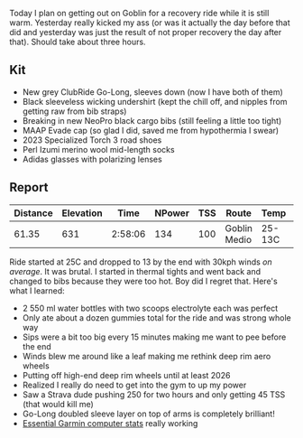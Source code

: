 Today I plan on getting out on Goblin for a recovery ride while it is still warm. Yesterday really kicked my ass (or was it actually the day before that did and yesterday was just the result of not proper recovery the day after that). Should take about three hours.
## Kit

- New grey ClubRide Go-Long, sleeves down (now I have both of them)
- Black sleeveless wicking undershirt (kept the chill off, and nipples from getting raw from bib straps)
- Breaking in new NeoPro black cargo bibs (still feeling a little too tight)
- MAAP Evade cap (so glad I did, saved me from hypothermia I swear)
- 2023 Specialized Torch 3 road shoes
- Perl Izumi merino wool mid-length socks
- Adidas glasses with polarizing lenses
## Report

| Distance | Elevation | Time    | NPower | TSS | Route        | Temp   | Wind   | Weather |
| -------- | --------- | ------- | ------ | --- | ------------ | ------ | ------ | ------- |
| 61.35    | 631       | 2:58:06 | 134    | 100 | Goblin Medio | 25-13C | 30 kph | Cloudy  |

Ride started at 25C and dropped to 13 by the end with 30kph winds _on average_. It was brutal. I started in thermal tights and went back and changed to bibs because they were too hot. Boy did I regret that. Here's what I learned:

- 2 550 ml water bottles with two scoops electrolyte each was perfect
- Only ate about a dozen gummies total for the ride and was strong whole way
- Sips were a bit too big every 15 minutes making me want to pee before the end
- Winds blew me around like a leaf making me rethink deep rim aero wheels
- Putting off high-end deep rim wheels until at least 2026
- Realized I really do need to get into the gym to up my power
- Saw a Strava dude pushing 250 for two hours and only getting 45 TSS (that would kill me)
- Go-Long doubled sleeve layer on top of arms is completely brilliant!
- [Essential Garmin computer stats](../Bikes/Essential%20Garmin%20computer%20stats.md) really working






